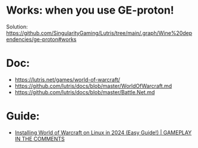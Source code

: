 # Works: when you use GE-proton!
Solution: https://github.com/SingularityGaming/Lutris/tree/main/.graph/Wine%20dependencies/ge-proton#works

# Doc:
- https://lutris.net/games/world-of-warcraft/
- https://github.com/lutris/docs/blob/master/WorldOfWarcraft.md
- https://github.com/lutris/docs/blob/master/Battle.Net.md

# Guide:
- [Installing World of Warcraft on Linux in 2024 (Easy Guide!) | GAMEPLAY IN THE COMMENTS](https://youtu.be/NUjQDl1xzGs)
